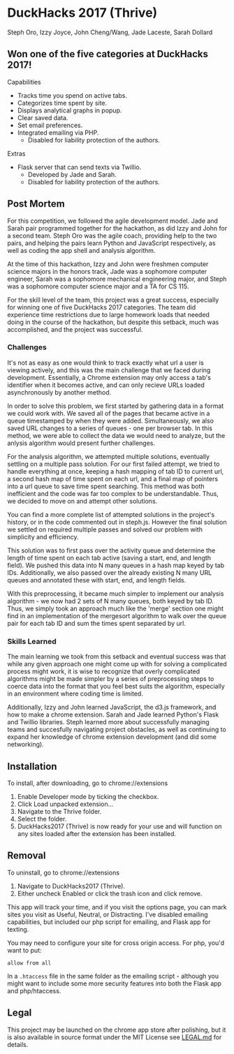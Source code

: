 # DuckHacks 2017 (Thrive)
Steph Oro, Izzy Joyce, John Cheng/Wang, Jade Laceste, Sarah Dollard

## Won one of the five categories at DuckHacks 2017!

Capabilities
+ Tracks time you spend on active tabs.
+ Categorizes time spent by site.
+ Displays analytical graphs in popup.
+ Clear saved data.
+ Set email preferences.
+ Integrated emailing via PHP.
    - Disabled for liability protection of the authors.

Extras
+ Flask server that can send texts via Twillio.
    - Developed by Jade and Sarah.
    - Disabled for liability protection of the authors.
		
## Post Mortem

For this competition, we followed the agile development model. Jade and Sarah pair programmed together for the hackathon, as did Izzy and John for a second team. Steph Oro was the agile coach, providing help to the two pairs, and helping the pairs learn Python and JavaScript respectively, as well as coding the app shell and analysis algorithm.

At the time of this hackathon, Izzy and John were freshmen computer science majors in the honors track, Jade was a sophomore computer engineer, Sarah was a sophomore mechanical engineering major, and Steph was a sophomore computer science major and a TA for CS 115.

For the skill level of the team, this project was a great success, especially for winning one of five DuckHacks 2017 categories. The team did experience time restrictions due to large homework loads that needed doing in the course of the hackathon, but despite this setback, much was accomplished, and the project was successful.

### Challenges

It's not as easy as one would think to track exactly what url a user is viewing actively, and this was the main challenge that we faced during development. Essentially, a Chrome extension may only access a tab's identifier when it becomes active, and can only recieve URLs loaded asynchronously by another method.

In order to solve this problem, we first started by gathering data in a format we could work with. We saved all of the pages that became active in a queue timestamped by when they were added. Simultaneously, we also saved URL changes to a series of queues - one per browser tab. In this method, we were able to collect the data we would need to analyze, but the anlysis algorithm would present further challenges.

For the analysis algorithm, we attempted multiple solutions, eventually settling on a multiple pass solution. For our first failed attempt, we tried to handle everything at once, keeping a hash mapping of tab ID to current url, a second hash map of time spent on each url, and a final map of pointers into a url queue to save time spent searching. This method was both inefficient and the code was far too complex to be understandable. Thus, we decided to move on and attempt other solutions.

You can find a more complete list of attempted solutions in the project's history, or in the code commented out in steph.js. However the final solution we settled on required multiple passes and solved our problem with simplicity and efficiency.

This solution was to first pass over the activity queue and determine the length of time spent on each tab active (saving a start, end, and length field). We pushed this data into N many queues in a hash map keyed by tab IDs. Additionally, we also passed over the already existing N many URL queues and annotated these with start, end, and length fields.

With this preprocessing, it became much simpler to implement our analysis algorithm - we now had 2 sets of N many queues, both keyed by tab ID. Thus, we simply took an approach much like the 'merge' section one might find in an implementation of the mergesort algorithm to walk over the queue pair for each tab ID and sum the times spent separated by url.

### Skills Learned

The main learning we took from this setback and eventual success was that while any given approach one might come up with for solving a complicated process might work, it is wise to recognize that overly complicated algorithms might be made simpler by a series of preprocessing steps to coerce data into the format that you feel best suits the algorithm, especially in an environment where coding time is limited. 

Additionally, Izzy and John learned JavaScript, the d3.js framework, and how to make a chrome extension. Sarah and Jade learned Python's Flask and Twillio libraries. Steph learned more about successfully managing teams and succesfully navigating project obstacles, as well as continuing to expand her knowledge of chrome extension development (and did some networking).

## Installation

To install, after downloading, go to chrome://extensions 
1) Enable Developer mode by ticking the checkbox.
2) Click Load unpacked extension...
3) Navigate to the Thrive folder.
4) Select the folder.
5) DuckHacks2017 (Thrive) is now ready for your use and will
function on any sites loaded after the extension has
been installed.

## Removal

To uninstall, go to chrome://extensions
1) Navigate to DuckHacks2017 (Thrive).
2) Either uncheck Enabled or click the trash icon
and click remove.

This app will track your time, and if you visit the options page, you can mark sites you visit as Useful, Neutral, or Distracting. I've disabled emailing capabilities, but included our php script for emailing, and Flask app for texting. 

You may need to configure your site for cross origin access. For php, you'd want to put:

    allow from all

In a `.htaccess` file in the same folder as the emailing script - although you might want to include some more security features into both the Flask app and php/htaccess.

## Legal

This project may be launched on the chrome app store after polishing, but it is also available in source format under the MIT License see [LEGAL.md](./LEGAL.md) for details.
